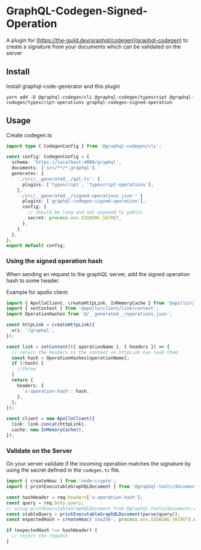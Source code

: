 # GraphQL-Codegen-Signed-Operation

A plugin for [https://the-guild.dev/graphql/codegen](graphql-codegen) to create a signature from your documents which can be validated on the server

## Install

Install graphql-code-generator and this plugin

    yarn add -D @graphql-codegen/cli @graphql-codegen/typescript @graphql-codegen/typescript-operations graphql-codegen-signed-operation

## Usage

Create codegen.ts

```ts
import type { CodegenConfig } from '@graphql-codegen/cli';

const config: CodegenConfig = {
  schema: 'https://localhost:4000/graphql',
  documents: ['src/**/*.graphql'],
  generates: {
    './src/__generated__/gql.ts': {
      plugins: ['typescript', 'typescript-operations'],
    },
    './src/__generated__/signed-operations.json': {
      plugins: ['graphql-codegen-signed-operation'],
      config: {
        // should be long and not exposed to public
        secret: process.env.SIGNING_SECRET,
      },
    },
  },
};
export default config;
```

### Using the signed operation hash

When sending an request to the graphQL server, add the signed operation hash to some header.

Example for apollo client:

```ts
import { ApolloClient, createHttpLink, InMemoryCache } from '@apollo/client';
import { setContext } from '@apollo/client/link/context';
import OperationHashes from '@/__generated__/operations.json';

const httpLink = createHttpLink({
  uri: '/graphql',
});

const link = setContext(({ operationName }, { headers }) => {
  // return the headers to the context so httpLink can read them
  const hash = OperationHashes[operationName];
  if (!hash) {
    //throw
  }
  return {
    headers: {
      'x-operation-hash': hash,
    },
  };
});

const client = new ApolloClient({
  link: link.concat(httpLink),
  cache: new InMemoryCache(),
});
```

### Validate on the Server

On your server validate if the incoming operation matches the signature by using the secret defined in the `codegen.ts` file.

```ts
import { createHmac } from 'node:crypto';
import { printExecutableGraphQLDocument } from '@graphql-tools/documents';

const hashHeader = req.headers['x-operation-hash'];
const query = req.body.query;
// using printExecutableGraphQLDocument from @graphql-tools/documents ensures we have a stable query string
const stableQuery = printExecutableGraphQLDocument(parse(query));
const expectedHash = createHmac('sha256', process.env.SIGNING_SECRET).update(stableQuery).digest('hex');

if (expectedHash !== hashHeader) {
  // reject the request
}
```
